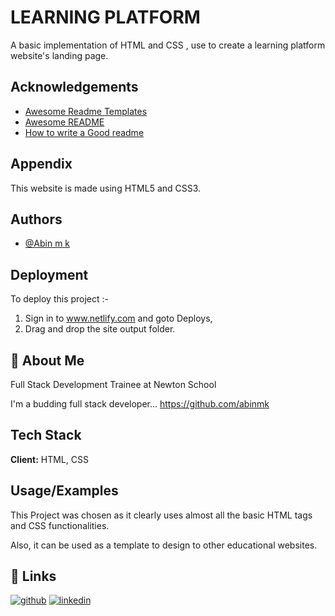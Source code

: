
# LEARNING PLATFORM

A basic implementation of  HTML and CSS , use to create a learning platform website's landing page.
## Acknowledgements

 - [Awesome Readme Templates](https://awesomeopensource.com/project/elangosundar/awesome-README-templates)
 - [Awesome README](https://github.com/matiassingers/awesome-readme)
 - [How to write a Good readme](https://bulldogjob.com/news/449-how-to-write-a-good-readme-for-your-github-project)


## Appendix
This website is made using HTML5 and CSS3.


## Authors

- [@Abin m k](https://github.com/abinmk)


## Deployment

To deploy this project :-
1. Sign in to www.netlify.com and goto Deploys,
2. Drag and drop the site output folder.


## 🚀 About Me
Full Stack Development Trainee at Newton School

I'm a budding full stack developer...
https://github.com/abinmk


## Tech Stack

**Client:** HTML, CSS


## Usage/Examples

This Project was chosen as it clearly uses almost all the basic HTML tags and CSS functionalities.

Also, it can be used as a template to design to other educational websites.


## 🔗 Links
[![github](https://img.shields.io/badge/my_portfolio-000?style=for-the-badge&logo=ko-fi&logoColor=white)](https://github.com/abinmk)
[![linkedin](https://img.shields.io/badge/linkedin-0A66C2?style=for-the-badge&logo=linkedin&logoColor=white)](https://www.linkedin.com/in/abin-m-k-56855690/)

